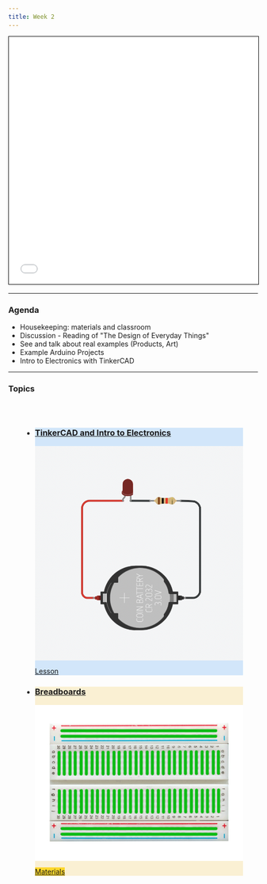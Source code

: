 ```yaml
---
title: Week 2
---
```


<section class="slides_section">
<embed type="text/html" src="slides/week2/index.html" width="100%" height="500px" style="border: solid black 1px" />
</section>

---

### Agenda

- Housekeeping: materials and classroom
- Discussion - Reading of "The Design of Everyday Things"
- See and talk about real examples (Products, Art)
- Example Arduino Projects
- Intro to Electronics with TinkerCAD

---

### Topics

<div class="uk-margin" style="padding: 30px; ">
<ul class="uk-child-width-1-3@m uk-child-width-1-4@l uk-child-width-1-2@s uk-grid-small uk-grid-match" uk-grid="masonry: pack">

<li class="week3 basic_equipment all">
<div>
<a href="./Blog/intro_to_electronics/intro_to_electronics.html">
<div class="uk-card-small uk-card-default uk-card-body uk-box-shadow-xlarge" style="background: rgb(210, 230, 250)">
<div class="uk-card-small uk-card-default uk-card-body uk-box-shadow-xlarge" style="">
<h3 class="cardtitle">TinkerCAD and Intro to Electronics</h3>
<div style="display: inline">
<img src="./Blog/intro_to_electronics/images/cover.png" alt="" style="padding-bottom: 10px" uk-image />
<span class="uk-label" style="background-color: rgb(56, 79, 172)c">Lesson</span>
</div>
</div>
</a>
</div>
</div>
</li>

<li class="week3 basic_equipment all">
<div>
<a href="/Electronics/breadboards/breadboards.html">
<div class="uk-card-small uk-card-default uk-card-body uk-box-shadow-xlarge" style="background: #faf0d3">
<div class="uk-card-small uk-card-default uk-card-body uk-box-shadow-xlarge">
<h3 class="cardtitle">Breadboards</h3>
<div style="display: inline">
<img src="./Electronics/breadboards/images/cover.webp" alt="" style="padding-bottom: 10px" uk-image />
<span class="uk-label" style="background-color: #fed72c">Materials</span>
</div>
</div>
</a>
</div>
</div>
</li>


</ul>
</div>
